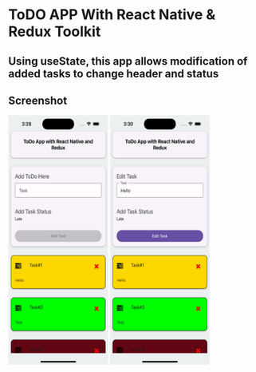 # ToDO APP With React Native & Redux Toolkit

## Using useState, this app allows modification of added tasks to change header and status

## Screenshot

<img src="./assets/screenshot.png" width="200px" height= "500px" alt="Screenshot of app">
<img src="./assets/screenshot2.png" width="200px" height= "500px" alt="Screenshot of app 2">
